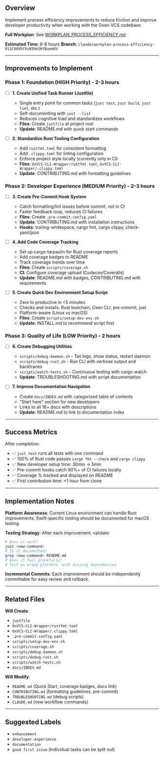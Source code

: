 ## Overview

Implement process efficiency improvements to reduce friction and improve developer productivity when working with the Oxen-VCS codebase.

**Full Workplan**: See [WORKPLAN_PROCESS_EFFICIENCY.md](https://github.com/jbacus/oxen-vcs-logic/blob/claude/workplan-process-efficiency-011CUdVbYXsN3Um2HtBueeKU/WORKPLAN_PROCESS_EFFICIENCY.md)

**Estimated Time**: 6-8 hours
**Branch**: `claude/workplan-process-efficiency-011CUdVbYXsN3Um2HtBueeKU`

---

## Improvements to Implement

### Phase 1: Foundation (HIGH Priority) - 2-3 hours

- [ ] **1. Create Unified Task Runner (Justfile)**
  - Single entry point for common tasks (`just test`, `just build`, `just lint`, etc.)
  - Self-documenting with `just --list`
  - Reduces cognitive load and standardizes workflows
  - **Files**: Create `justfile` at project root
  - **Update**: README.md with quick start commands

- [ ] **2. Standardize Rust Tooling Configuration**
  - Add `rustfmt.toml` for consistent formatting
  - Add `.clippy.toml` for linting configuration
  - Enforce project style locally (currently only in CI)
  - **Files**: `OxVCS-CLI-Wrapper/rustfmt.toml`, `OxVCS-CLI-Wrapper/.clippy.toml`
  - **Update**: CONTRIBUTING.md with formatting guidelines

### Phase 2: Developer Experience (MEDIUM Priority) - 2-3 hours

- [ ] **3. Create Pre-Commit Hook System**
  - Catch formatting/lint issues before commit, not in CI
  - Faster feedback loop, reduces CI failures
  - **Files**: Create `.pre-commit-config.yaml`
  - **Update**: CONTRIBUTING.md with installation instructions
  - **Hooks**: trailing-whitespace, cargo fmt, cargo clippy, check-yaml/json

- [ ] **4. Add Code Coverage Tracking**
  - Set up cargo-tarpaulin for Rust coverage reports
  - Add coverage badges to README
  - Track coverage trends over time
  - **Files**: Create `scripts/coverage.sh`
  - **CI**: Configure coverage upload (Codecov/Coveralls)
  - **Update**: README.md with badges, CONTRIBUTING.md with requirements

- [ ] **5. Create Quick Dev Environment Setup Script**
  - Zero to productive in <5 minutes
  - Checks and installs: Rust toolchain, Oxen CLI, pre-commit, just
  - Platform-aware (Linux vs macOS)
  - **Files**: Create `scripts/setup-dev-env.sh`
  - **Update**: INSTALL.md to recommend script first

### Phase 3: Quality of Life (LOW Priority) - 2 hours

- [ ] **6. Create Debugging Utilities**
  - `scripts/debug-daemon.sh` - Tail logs, show status, restart daemon
  - `scripts/debug-rust.sh` - Run CLI with verbose output and backtraces
  - `scripts/watch-tests.sh` - Continuous testing with cargo-watch
  - **Update**: TROUBLESHOOTING.md with script documentation

- [ ] **7. Improve Documentation Navigation**
  - Create `docs/INDEX.md` with categorized table of contents
  - "Start here" section for new developers
  - Links to all 16+ docs with descriptions
  - **Update**: README.md to link to documentation index

---

## Success Metrics

After completion:

- ✅ `just test` runs all tests with one command
- ✅ 100% of Rust code passes `cargo fmt --check` and `cargo clippy`
- ✅ New developer setup time: 30min → 5min
- ✅ Pre-commit hooks catch 90%+ of CI failures locally
- ✅ Coverage % tracked and displayed on README
- ✅ First contribution time: <1 hour from clone

---

## Implementation Notes

**Platform Awareness**: Current Linux environment can handle Rust improvements. Swift-specific tooling should be documented for macOS testing.

**Testing Strategy**: After each improvement, validate:
```bash
# Does it work?
just <new-command>
# Is it documented?
grep <new-command> README.md
# Does it fail gracefully?
# Test on wrong platform, with missing dependencies
```

**Incremental Commits**: Each improvement should be independently committable for easy review and rollback.

---

## Related Files

**Will Create**:
- `justfile`
- `OxVCS-CLI-Wrapper/rustfmt.toml`
- `OxVCS-CLI-Wrapper/.clippy.toml`
- `.pre-commit-config.yaml`
- `scripts/setup-dev-env.sh`
- `scripts/coverage.sh`
- `scripts/debug-daemon.sh`
- `scripts/debug-rust.sh`
- `scripts/watch-tests.sh`
- `docs/INDEX.md`

**Will Modify**:
- `README.md` (Quick Start, coverage badges, docs link)
- `CONTRIBUTING.md` (formatting guidelines, pre-commit)
- `TROUBLESHOOTING.md` (debug scripts)
- `CLAUDE.md` (new workflow commands)

---

## Suggested Labels

- `enhancement`
- `developer-experience`
- `documentation`
- `good first issue` (individual tasks can be split out)
